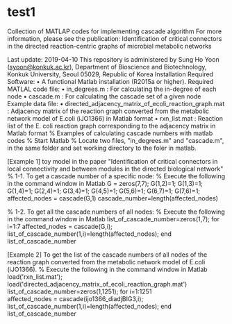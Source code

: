 # test1

Collection of MATLAP codes for implementing cascade algorithm
For more information, please see the publication: Identification of critical connectors in the directed reaction-centric graphs of microbial metabolic networks

Last update: 2019-04-10
This repository is administered by Sung Ho Yoon (syoon@konkuk.ac.kr), Department of Bioscience and Biotechnology, Konkuk University, Seoul 05029, Republic of Korea
Installation
Required Software:
•	A functional Matlab installation (R2015a or higher).
Required MATLAL code file:
•	in_degrees.m : For calculating the in-degree of each node
•	cascade.m : For calculating the cascade set of a given node
Example data file:
•	directed_adjacency_matrix_of_ecoli_reaction_graph.mat : Adjacency matrix of the reaction graph converted from the metabolic network model of E.coli (iJO1366) in Matlab format
•	rxn_list.mat : Reaction list of the E. coli reaction graph corresponding to the adjacency matrix in Matlab format
% Examples of calculating cascade numbers with matlab codes
% Start Matlab
% Locate two files, "in_degrees.m" and "cascade.m", in the same folder and set working directory to the foler in matlab.

[Example 1] toy model in the paper "Identification of critical connectors in local connectivity and between modules in the directed biological network" 
% 1-1. To get a cascade number of a specific node: 
% Execute the following in the command window in Matlab
G = zeros(7,7);
G(1,2)=1; G(1,3)=1; G(1,4)=1; G(2,4)=1; G(3,4)=1; G(4,5)=1; G(5,6)=1; G(6,7)=1; G(7,6)=1;
affected_nodes = cascade(G,1)
cascade_number=length(affected_nodes)
 
% 1-2. To get all the cascade numbers of all nodes: 
% Execute the following in the command window in Matlab
list_of_cascade_number=zeros(1,7);
for i=1:7 
	affected_nodes = cascade(G,i);
	list_of_cascade_number(1,i)=length(affected_nodes);
end 
list_of_cascade_number

[Example 2] To get the list of the cascade numbers of all nodes of the reaction graph converted from the metabolic network model of E.coli (iJO1366). 
% Execute the following in the command window in Matlab
load('rxn_list.mat');
load('directed_adjacency_matrix_of_ecoli_reaction_graph.mat')
list_of_cascade_number=zeros(1,1251);
for i=1:1251	
	affected_nodes = cascade(ijo1366_diadjBIG3,i);
	list_of_cascade_number(1,i)=length(affected_nodes);
end 
list_of_cascade_number
